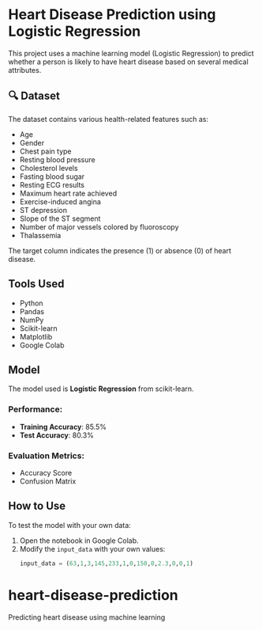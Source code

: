 # Heart Disease Prediction using Logistic Regression

This project uses a machine learning model (Logistic Regression) to predict whether a person is likely to have heart disease based on several medical attributes.

## 🔍 Dataset
The dataset contains various health-related features such as:
- Age
- Gender
- Chest pain type
- Resting blood pressure
- Cholesterol levels
- Fasting blood sugar
- Resting ECG results
- Maximum heart rate achieved
- Exercise-induced angina
- ST depression
- Slope of the ST segment
- Number of major vessels colored by fluoroscopy
- Thalassemia

The target column indicates the presence (1) or absence (0) of heart disease.

## Tools Used
- Python
- Pandas
- NumPy
- Scikit-learn
- Matplotlib
- Google Colab

## Model
The model used is **Logistic Regression** from scikit-learn.

### Performance:
- **Training Accuracy**: 85.5%
- **Test Accuracy**: 80.3%

### Evaluation Metrics:
- Accuracy Score
- Confusion Matrix

## How to Use
To test the model with your own data:
1. Open the notebook in Google Colab.
2. Modify the `input_data` with your own values:
   ```python
   input_data = (63,1,3,145,233,1,0,150,0,2.3,0,0,1)
# heart-disease-prediction
Predicting heart disease using machine learning
